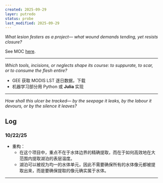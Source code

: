 ```yaml
---
created: 2025-09-29
layer: putredo
status: probe
last_modified: 2025-09-29
---
```


*What lesion festers as a project—*
*what wound demands tending, yet resists closure?*

See MOC [here](../../200_neoplasma/220_vascula/vas_research_lake_lst_.md).

---

*Which tools, incisions, or neglects shape its course:*
*to suppurate, to scar, or to consume the flesh entire?*

- GEE 获取 MODIS LST 逐日数据，下载
- 机器学习部分用 Python 或 **Julia** 实现

---

*How shall this ulcer be tracked—*
*by the seepage it leaks, by the labour it devours,*
*or by the silence it leaves?*

## Log

### 10/22/25

- 重构：
  - 在这个项目中，重点不在于水体边界的精确提取，而在于如何高效地在大范围内提取湖泊的表层温度。
  - 湖泊可以被视为均一的水体单元，因此不需要确保所有的水体像元都被提取出来，而是要确保提取的像元确实属于水体。

---
